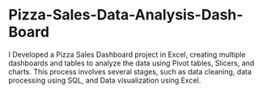 # Pizza-Sales-Data-Analysis-Dash-Board
I Developed a Pizza Sales Dashboard project in Excel, creating multiple dashboards and tables to analyze the data using Pivot tables, Slicers, and charts. This process involves several stages, such as data cleaning, data processing using SQL, and Data visualization using Excel.
